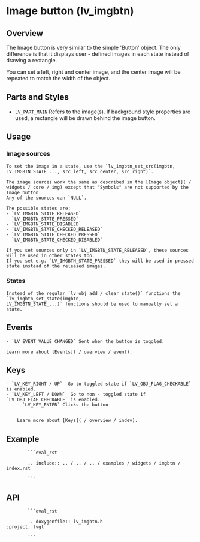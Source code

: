 # Image button (lv_imgbtn)

## Overview

The Image button is very similar to the simple 'Button' object. The only difference is that it displays user - defined images in each state instead of drawing a
rectangle.

You can set a left, right and center image, and the center image will be repeated to match the width of the object.



## Parts and Styles
- `LV_PART_MAIN` Refers to the image(s). If background style properties are used, a rectangle will be drawn behind the image button.

## Usage

### Image sources
	To set the image in a state, use the `lv_imgbtn_set_src(imgbtn, LV_IMGBTN_STATE_..., src_left, src_center, src_right)`.

	The image sources work the same as described in the [Image object]( / widgets / core / img) except that "Symbols" are not supported by the Image button.
	Any of the sources can `NULL`.

	The possible states are:
	- `LV_IMGBTN_STATE_RELEASED`
	- `LV_IMGBTN_STATE_PRESSED`
	- `LV_IMGBTN_STATE_DISABLED`
	- `LV_IMGBTN_STATE_CHECKED_RELEASED`
	- `LV_IMGBTN_STATE_CHECKED_PRESSED`
	- `LV_IMGBTN_STATE_CHECKED_DISABLED`

	If you set sources only in `LV_IMGBTN_STATE_RELEASED`, these sources will be used in other states too.
	If you set e.g. `LV_IMGBTN_STATE_PRESSED` they will be used in pressed state instead of the released images.


### States
	Instead of the regular `lv_obj_add / clear_state()` functions the `lv_imgbtn_set_state(imgbtn,
	LV_IMGBTN_STATE_...)` functions should be used to manually set a state.


## Events
	- `LV_EVENT_VALUE_CHANGED` Sent when the button is toggled.

	Learn more about [Events]( / overview / event).

## Keys
	- `LV_KEY_RIGHT / UP`  Go to toggled state if `LV_OBJ_FLAG_CHECKABLE` is enabled.
	- `LV_KEY_LEFT / DOWN`  Go to non - toggled state if `LV_OBJ_FLAG_CHECKABLE` is enabled.
		- `LV_KEY_ENTER` Clicks the button


		Learn more about [Keys]( / overview / indev).

## Example

			```eval_rst

			.. include:: .. / .. / .. / examples / widgets / imgbtn / index.rst

			```

## API

			```eval_rst

			.. doxygenfile:: lv_imgbtn.h
	:project: lvgl

			```
